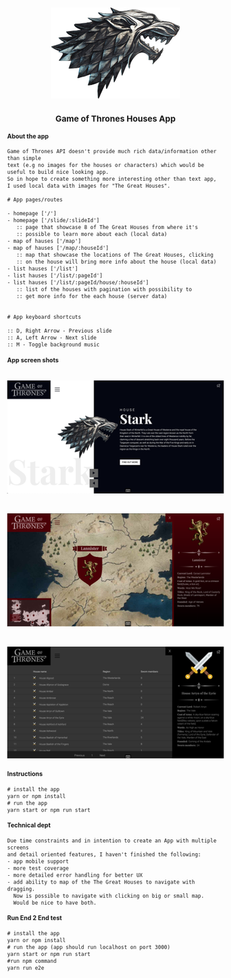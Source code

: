 <h1 align="center">
  <img src="https://raw.githubusercontent.com/edindelan/got/master/src/assets/images/houses/house1.png" width="300">
</h1>

<h3 align="center" style="font-size: 1.2rem;">Game of Thrones Houses App</p>

#### About the app
```
Game of Thrones API doesn't provide much rich data/information other than simple 
text (e.g no images for the houses or characters) which would be useful to build nice looking app. 
So in hope to create something more interesting other than text app, 
I used local data with images for "The Great Houses".

# App pages/routes

- homepage ['/']
- homepage ['/slide/:slideId']
   :: page that showcase 8 of The Great Houses from where it's 
   :: possible to learn more about each (local data)
- map of hauses ['/map']
- map of hauses ['/map/:houseId']
   :: map that showcase the locations of The Great Houses, clicking 
   :: on the house will bring more info about the house (local data)
- list hauses ['/list']
- list hauses ['/list/:pageId']   
- list hauses ['/list/:pageId/house/:houseId']     
   :: list of the houses with pagination with possibility to 
   :: get more info for the each house (server data)
   

# App keyboard shortcuts

:: D, Right Arrow - Previous slide
:: A, Left Arrow - Next slide
:: M - Toggle background music 
```

#### App screen shots

<h1 align="center">
  <img src="https://raw.githubusercontent.com/edindelan/got/master/src/misc/screen-1.png" width="auto">
</h1>

<h1 align="center">
  <img src="https://raw.githubusercontent.com/edindelan/got/master/src/misc/screen-2.png" width="auto">
</h1>

<h1 align="center">
  <img src="https://raw.githubusercontent.com/edindelan/got/master/src/misc/screen-3.png" width="auto">
</h1>

#### Instructions
```
# install the app 
yarn or npm install
# run the app 
yarn start or npm run start
```

#### Technical dept

```
Due time constraints and in intention to create an App with multiple screens 
and detail oriented features, I haven't finished the following: 
- app mobile support
- more test coverage 
- more detailed error handling for better UX 
- add ability to map of the The Great Houses to navigate with dragging.
  Now is possible to navigate with clicking on big or small map. 
  Would be nice to have both.
```

#### Run End 2 End test

```
# install the app 
yarn or npm install
# run the app (app should run localhost on port 3000)
yarn start or npm run start 
#run npm command 
yarn run e2e
```
